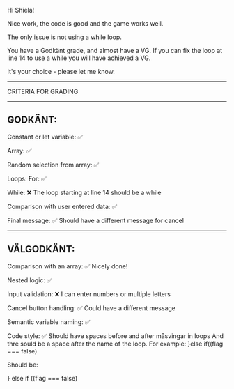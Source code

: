 Hi Shiela! 

Nice work, the code is good and the game works well.

The only issue is not using a while loop.

You have a Godkänt grade, and almost have a VG. If you can fix the loop at line 14 to use a while you will have achieved a VG.

It's your choice - please let me know.

*************************************

CRITERIA FOR GRADING

*************************************

GODKÄNT:
-------------------------------------

Constant or let variable: ✅

Array: ✅

Random selection from array: ✅

Loops:
  For: ✅

  While: ❌
  The loop starting at line 14 should be a while

Comparison with user entered data: ✅

Final message: ✅ 
 Should have a different message for cancel

-------------------------------------

VÄLGODKÄNT:
-------------------------------------

Comparison with an array: ✅
Nicely done!

Nested logic: ✅

Input validation: ❌
I can enter numbers or multiple letters

Cancel button handling: ✅ 
Could have a different message

Semantic variable naming: ✅

Code style: ✅
 Should have spaces before and after måsvingar in loops
 And thre sould be a space after the name of the loop. For example:
 }else if((flag === false)

 Should be:

 } else if ((flag === false)
